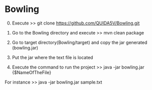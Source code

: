 # Bowling
0. Execute >> git clone https://github.com/QUIDA5V/Bowling.git

1. Go to the Bowling directory and execute >> mvn clean package 

2. Go to target directory(Bowling/target) and copy the jar generated (bowling.jar)

3. Put the jar where the text file is located 

4. Execute the command to run the project >> java -jar bowling.jar {$NameOfTheFile}

For instance >> java -jar bowling.jar sample.txt
   
